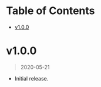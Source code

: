 # Table of Contents
<!-- TOC -->

- [v1.0.0](#v100)

<!-- /TOC -->

# v1.0.0
>2020-05-21

- Initial release.